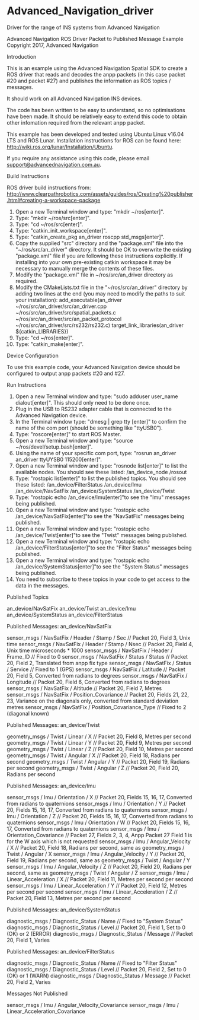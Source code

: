 # Advanced_Navigation_driver
Driver for the range of INS systems from Advanced Navigation



Advanced Navigation
ROS Driver
Packet to Published Message Example
Copyright 2017, Advanced Navigation



Introduction

This is an example using the Advanced Navigation Spatial SDK to create a ROS driver that reads and decodes the anpp packets (in this case packet #20 and packet #27) and publishes the information as ROS topics / messages. 

It should work on all Advanced Navigation INS devices.

The code has been written to be easy to understand, so no optimisations have been made.  It should be relatively easy to extend this code to obtain other infomation required from the relevant anpp packet. 

This example has been developed and tested using Ubuntu Linux v16.04 LTS and ROS Lunar. Installation instructions for ROS can be found here: http://wiki.ros.org/lunar/Installation/Ubuntu.

If you require any assistance using this code, please email support@advancednavigation.com.au.


Build Instructions

ROS driver build instructions from: http://www.clearpathrobotics.com/assets/guides/ros/Creating%20publisher.html#creating-a-workspace-package

1. Open a new Terminal window and type: "mkdir ~/ros[enter]".
2. Type: "mkdir ~/ros/src[enter]".
3. Type: "cd ~/ros/src[enter]".
4. Type: "catkin_init_workspace[enter]".
5. Type: "catkin_create_pkg an_driver roscpp std_msgs[enter]".
6. Copy the supplied "src" directory and the "package.xml" file into the "~/ros/src/an_driver" directory. It should be OK to overwrite the existing "package.xml" file if you are following these instructions explicitly. If installing into your own pre-existing catkin workspace it may be necessary to manually merge the contents of these files.
7. Modify the "package.xml" file in ~/ros/src/an_driver directory as required.
8. Modify the CMakeLists.txt file in the "~/ros/src/an_driver" directory by adding two lines at the end (you may need to modify the paths to suit your installation):
   add_executable(an_driver ~/ros/src/an_driver/src/an_driver.cpp ~/ros/src/an_driver/src/spatial_packets.c ~/ros/src/an_driver/src/an_packet_protocol ~/ros/src/an_driver/src/rs232/rs232.c)
   target_link_libraries(an_driver ${catkin_LIBRARIES})
9. Type: "cd ~/ros[enter]".
10. Type: "catkin_make[enter]".



Device Configuration

To use this example code, your Advanced Navigation device should be configured to output anpp packets #20 and #27.



Run Instructions

1. Open a new Terminal window and type: "sudo adduser user_name dialout[enter]". This should only need to be done once.
2. Plug in the USB to RS232 adapter cable that is connected to the Advanced Navigation device.
3. In the Terminal window type: "dmesg | grep tty [enter]" to confirm the name of the com port (should be something like "ttyUSB0").
4. Type: "roscore[enter]" to start ROS Master.
5. Open a new Terminal window and type: "source ~/ros/devel/setup.bash[enter]".
6. Using the name of your specific com port, type: "rosrun an_driver an_driver ttyUYSB0 115200[enter]". 
7. Open a new Terminal window and type: "rosnode list[enter]" to list the available nodes. You should see these listed:
   /an_device_node
   /rosout
8. Type: "rostopic list[enter]" to list the published topics. You should see these listed:
   /an_device/FilterStatus
   /an_device/Imu
   /an_device/NavSatFix
   /an_device/SystemStatus
   /an_device/Twist
9. Type: "rostopic echo /an_device/Imu[enter]"to see the "Imu" messages being published.
10. Open a new Terminal window and type: "rostopic echo /an_device/NavSatFix[enter]"to see the "NavSatFix" messages being published.
11. Open a new Terminal window and type: "rostopic echo /an_device/Twist[enter]"to see the "Twist" messages being published.
12. Open a new Terminal window and type: "rostopic echo /an_device/FilterStatus[enter]"to see the "Filter Status" messages being published.
13. Open a new Terminal window and type: "rostopic echo /an_device/SystemStatus[enter]"to see the "System Status" messages being published.
14. You need to subscribe to these topics in your code to get access to the data in the messages.



Published Topics

an_device/NavSatFix
an_device/Twist
an_device/Imu
an_device/SystemStatus
an_device/FilterStatus



Published Messages: an_device/NavSatFix

sensor_msgs / NavSatFix / Header / Stamp / Sec		// Packet 20, Field 3, Unix time
sensor_msgs / NavSatFix / Header / Stamp / Nsec 	// Packet 20, Field 4, Unix time microseconds * 1000
sensor_msgs / NavSatFix / Header / Frame_ID	 		// Fixed to 0
sensor_msgs / NavSatFix / Status / Status			// Packet 20, Field 2, Translated from anpp fix type
sensor_msgs / NavSatFix / Status / Service			// Fixed to 1 (GPS)
sensor_msgs / NavSatFix / Latitude					// Packet 20, Field 5, Converted from radians to degrees 
sensor_msgs / NavSatFix / Longitude					// Packet 20, Field 6, Converted from radians to degrees 
sensor_msgs / NavSatFix / Altitude					// Packet 20, Field 7, Metres
sensor_msgs / NavSatFix / Position_Covariance		// Packet 20, Fields 21, 22, 23, Variance on the diagonals only, converted from standard deviation metres
sensor_msgs / NavSatFix / Position_Covariance_Type	// Fixed to 2 (diagonal known)



Published Messages: an_device/Twist

geometry_msgs / Twist / Linear / X					// Packet 20, Field 8, Metres per second
geometry_msgs / Twist / Linear / Y					// Packet 20, Field 9, Metres per second
geometry_msgs / Twist / Linear / Z					// Packet 20, Field 10, Metres per second
geometry_msgs / Twist / Angular / X					// Packet 20, Field 18, Radians per second
geometry_msgs / Twist / Angular / Y					// Packet 20, Field 19, Radians per second
geometry_msgs / Twist / Angular / Z					// Packet 20, Field 20, Radians per second



Published Messages: an_device/Imu

sensor_msgs / Imu / Orientation / X					// Packet 20, Fields 15, 16, 17, Converted from radians to quaternions
sensor_msgs / Imu / Orientation / Y					// Packet 20, Fields 15, 16, 17, Converted from radians to quaternions
sensor_msgs / Imu / Orientation / Z					// Packet 20, Fields 15, 16, 17, Converted from radians to quaternions
sensor_msgs / Imu / Orientation / W					// Packet 20, Fields 15, 16, 17, Converted from radians to quaternions
sensor_msgs / Imu / Orientation_Covariance			// Packet 27, Fields 2, 3, 4, Anpp Packet 27 Field 1 is for the W axis which is not requested
sensor_msgs / Imu / Angular_Velocity / X			// Packet 20, Field 18, Radians per second, same as geometry_msgs / Twist / Angular / X
sensor_msgs / Imu / Angular_Velocity / Y			// Packet 20, Field 19, Radians per second, same as geometry_msgs / Twist / Angular / Y
sensor_msgs / Imu / Angular_Velocity / Z			// Packet 20, Field 20, Radians per second, same as geometry_msgs / Twist / Angular / Z
sensor_msgs / Imu / Linear_Acceleration / X			// Packet 20, Field 11, Metres per second per second
sensor_msgs / Imu / Linear_Acceleration / Y			// Packet 20, Field 12, Metres per second per second
sensor_msgs / Imu / Linear_Acceleration / Z			// Packet 20, Field 13, Metres per second per second



Published Messages: an_device/SystemStatus

diagnostic_msgs / Diagnostic_Status / Name			// Fixed to "System Status"
diagnostic_msgs / Diagnostic_Status / Level			// Packet 20, Field 1, Set to 0 (OK) or 2 (ERROR)
diagnostic_msgs / Diagnostic_Status / Message		// Packet 20, Field 1, Varies



Published Messages: an_device/FilterStatus

diagnostic_msgs / Diagnostic_Status / Name			// Fixed to "Filter Status"
diagnostic_msgs / Diagnostic_Status / Level			// Packet 20, Field 2, Set to 0 (OK) or 1 (WARN)
diagnostic_msgs / Diagnostic_Status / Message		// Packet 20, Field 2, Varies



Messages Not Published

sensor_msgs / Imu / Angular_Velocity_Covariance 
sensor_msgs / Imu / Linear_Acceleration_Covariance
